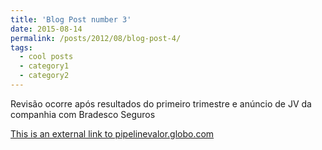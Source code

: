 ```yaml
---
title: 'Blog Post number 3'
date: 2015-08-14
permalink: /posts/2012/08/blog-post-4/
tags:
  - cool posts
  - category1
  - category2
---
```


Revisão ocorre após resultados do primeiro trimestre e anúncio de JV da companhia com Bradesco Seguros

[This is an external link to pipelinevalor.globo.com](https://pipelinevalor.globo.com/mercado/noticia/goldman-sachs-eleva-rede-dor-para-compra.ghtml)

